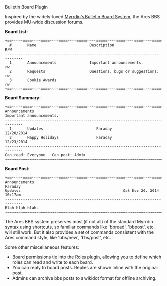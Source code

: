 Bulletin Board Plugin

Inspired by the widely-loved [Myrrdin's  Bulletin Board System](http://www.firstmagic.com/~merlin/mushcode/mc.bb.html), the Ares BBS provides MU-wide discussion forums.

**Board List:**

    +==~~~~~====~~~~====~~~~====~~~~=====~~~~=====~~~~====~~~~====~~~~====~~~~~==+
      #       Name                        Description                         R/W
    ------------------------------------------------------------------------------
      1       Announcements               Important announcements.            rw   
      2       Requests                    Questions, bugs or suggestions.     rw   
      3       Cookie Awards                                                   rw   
    +==~~~~~====~~~~====~~~~====~~~~=====~~~~=====~~~~====~~~~====~~~~====~~~~~==+


**Board Summary:**

    +==~~~~~====~~~~====~~~~====~~~~=====~~~~=====~~~~====~~~~====~~~~====~~~~~==+
    Announcements                 
    Important announcements.
    ------------------------------------------------------------------------------
      1       Updates                        Faraday                   12/20/2014 
      2       Happy Holidays                 Faraday                   12/23/2014 
    ------------------------------------------------------------------------------
    Can read: Everyone   Can post: Admin
    +==~~~~~====~~~~====~~~~====~~~~=====~~~~=====~~~~====~~~~====~~~~====~~~~~==+


**Board Post:**

    +==~~~~~====~~~~====~~~~====~~~~=====~~~~=====~~~~====~~~~====~~~~====~~~~~==+
    Announcements                                                         Faraday
    Updates                                              Sat Dec 20, 2014 10:17am
    ------------------------------------------------------------------------------
    Blah blah blah.
    +==~~~~~====~~~~====~~~~====~~~~=====~~~~=====~~~~====~~~~====~~~~====~~~~~==+


The Ares BBS system preserves most (if not all) of the standard Myrrdin syntax using shortcuts, so familiar commands like 'bbread', 'bbpost', etc. will still work.  But it also provides a set of commands consistent with the Ares command style, like 'bbs/new', 'bbs/post', etc.

Some other miscellaneous features:

* Board permissions tie into the Roles plugin, allowing you to define which roles can read and write to each board.
* You can reply to board posts.  Replies are shown inline with the original post.
* Admins can archive bbs posts to a wikidot format for offline archiving.